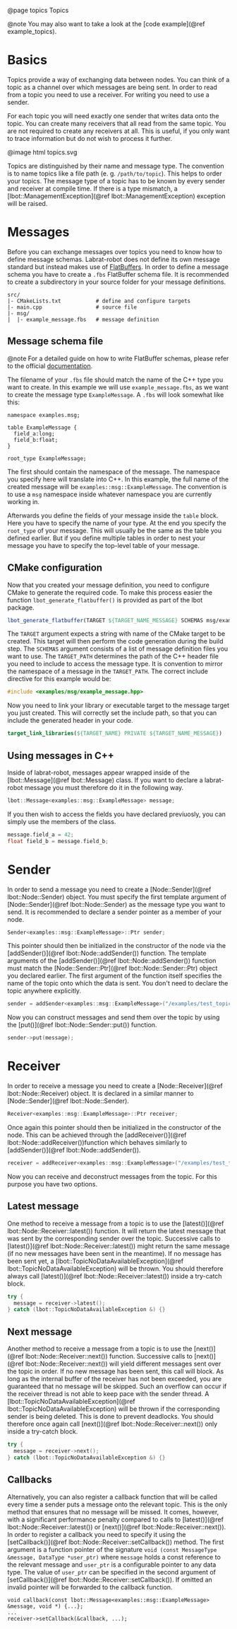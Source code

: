 @page topics Topics

@note
You may also want to take a look at the [code example](@ref example_topics).

# Basics
Topics provide a way of exchanging data between nodes. You can think of a topic as a channel over which messages are being sent. In order to read from a topic you need to use a receiver. For writing you need to use a sender.

For each topic you will need exactly one sender that writes data onto the topic. You can create many receivers that all read from the same topic. You are not required to create any receivers at all. This is useful, if you only want to trace information but do not wish to process it further.

@image html topics.svg

Topics are distinguished by their name and message type. The convention is to name topics like a file path (e. g. `/path/to/topic`). This helps to order your topics. The message type of a topic has to be known by every sender and receiver at compile time. If there is a type mismatch, a [lbot::ManagementException](@ref lbot::ManagementException) exception will be raised.

# Messages
Before you can exchange messages over topics you need to know how to define message schemas. Labrat-robot does not define its own message standard but instead makes use of [FlatBuffers](https://flatbuffers.dev/). In order to define a message schema you have to create a `.fbs` FlatBuffer schema file. It is recommended to create a subdirectory in your source folder for your message definitions.
```
src/
|- CMakeLists.txt           # define and configure targets
|- main.cpp                 # source file
|- msg/
|  |- example_message.fbs   # message definition
```

## Message schema file
@note
For a detailed guide on how to write FlatBuffer schemas, please refer to the official [documentation](https://flatbuffers.dev/flatbuffers_guide_writing_schema.html).

The filename of your `.fbs` file should match the name of the C++ type you want to create. In this example we will use `example_message.fbs`, as we want to create the message type `ExampleMessage`. A `.fbs` will look somewhat like this:
```
namespace examples.msg;

table ExampleMessage {
  field_a:long;
  field_b:float;
}

root_type ExampleMessage;
```
The first should contain the namespace of the message. The namespace you specify here will translate into C++. In this example, the full name of the created message will be `examples::msg::ExampleMessage`. The convention is to use a `msg` namespace inside whatever namespace you are currently working in.

Afterwards you define the fields of your message inside the `table` block. Here you have to specify the name of your type. At the end you specify the `root_type` of your message. This will usually be the same as the table you defined earlier. But if you define multiple tables in order to nest your message you have to specify the top-level table of your message.

## CMake configuration
Now that you created your message definition, you need to configure CMake to generate the required code. To make this process easier the function `lbot_generate_flatbuffer()` is provided as part of the lbot package.
```cmake
lbot_generate_flatbuffer(TARGET ${TARGET_NAME_MESSAGE} SCHEMAS msg/example_message.fbs TARGET_PATH examples/msg)
```
The `TARGET` argument expects a string with name of the CMake target to be created. This target will then perform the code generation during the build step. The `SCHEMAS` argument consists of a list of message definition files you want to use. The `TARGET_PATH` determines the path of the C++ header file you need to include to access the message type. It is convention to mirror the namespace of a message in the `TARGET_PATH`. The correct include directive for this example would be:
```cpp
#include <examples/msg/example_message.hpp>
```
Now you need to link your library or executable target to the message target you just created. This will correctly set the include path, so that you can include the generated header in your code.
```cmake
target_link_libraries(${TARGET_NAME} PRIVATE ${TARGET_NAME_MESSAGE})
```

## Using messages in C++
Inside of labrat-robot, messages appear wrapped inside of the [lbot::Message](@ref lbot::Message) class. If you want to declare a labrat-robot message you must therefore do it in the following way.
```cpp
lbot::Message<examples::msg::ExampleMessage> message;
```
If you then wish to access the fields you have declared previuosly, you can simply use the members of the class.
```cpp
message.field_a = 42;
float field_b = message.field_b;
```

# Sender
In order to send a message you need to create a [Node::Sender](@ref lbot::Node::Sender) object. You must specify the first template argument of [Node::Sender](@ref lbot::Node::Sender) as the message type you want to send. It is recommended to declare a sender pointer as a member of your node.
```cpp
Sender<examples::msg::ExampleMessage>::Ptr sender;
```
This pointer should then be initialized in the constructor of the node via the [addSender()](@ref lbot::Node::addSender()) function. The template arguments of the [addSender()](@ref lbot::Node::addSender()) function must match the [Node::Sender::Ptr](@ref lbot::Node::Sender::Ptr) object you declared earlier. The first argument of the function itself specifies the name of the topic onto which the data is sent. You don't need to declare the topic anywhere explicitly.
```cpp
sender = addSender<examples::msg::ExampleMessage>("/examples/test_topic");
```

Now you can construct messages and send them over the topic by using the [put()](@ref lbot::Node::Sender::put()) function.
```cpp
sender->put(message);
```

# Receiver
In order to receive a message you need to create a [Node::Receiver](@ref lbot::Node::Receiver) object. It is declared in a similar manner to [Node::Sender](@ref lbot::Node::Sender).
```cpp
Receiver<examples::msg::ExampleMessage>::Ptr receiver;
```
Once again this pointer should then be initialized in the constructor of the node. This can be achieved through the [addReceiver()](@ref lbot::Node::addReceiver())function which behaves similarly to [addSender()](@ref lbot::Node::addSender()).
```cpp
receiver = addReceiver<examples::msg::ExampleMessage>("/examples/test_topic");
```

Now you can receive and deconstruct messages from the topic. For this purpose you have two options.

## Latest message
One method to receive a message from a topic is to use the [latest()](@ref lbot::Node::Receiver::latest()) function. It will return the latest message that was sent by the corresponding sender over the topic. Successive calls to [latest()](@ref lbot::Node::Receiver::latest()) might return the same message (if no new messages have been sent in the meantime). If no message has been sent yet, a [lbot::TopicNoDataAvailableException](@ref lbot::TopicNoDataAvailableException) will be thrown. You should therefore always call [latest()](@ref lbot::Node::Receiver::latest()) inside a try-catch block.
```cpp
try {
  message = receiver->latest();
} catch (lbot::TopicNoDataAvailableException &) {}
```

## Next message
Another method to receive a message from a topic is to use the [next()](@ref lbot::Node::Receiver::next()) function. Successive calls to [next()](@ref lbot::Node::Receiver::next()) will yield different messages sent over the topic in order. If no new message has been sent, this call will block. As long as the internal buffer of the receiver has not been exceeded, you are guaranteed that no message will be skipped. Such an overflow can occur if the receiver thread is not able to keep pace with the sender thread. A [lbot::TopicNoDataAvailableException](@ref lbot::TopicNoDataAvailableException) will be thrown if the corresponding sender is being deleted. This is done to prevent deadlocks. You should therefore once again call [next()](@ref lbot::Node::Receiver::next()) only inside a try-catch block.
```cpp
try {
  message = receiver->next();
} catch (lbot::TopicNoDataAvailableException &) {}
```

## Callbacks
Alternatively, you can also register a callback function that will be called every time a sender puts a message onto the relevant topic. This is the only method that ensures that no message will be missed. It comes, however, with a significant performance penalty compared to calls to [latest()](@ref lbot::Node::Receiver::latest()) or [next()](@ref lbot::Node::Receiver::next()). In order to register a callback you need to specify it using the [setCallback()](@ref lbot::Node::Receiver::setCallback()) method. The first argument is a function pointer of the signature `void (const MessageType &message, DataType *user_ptr)` where `message` holds a const reference to the relevant message and `user_ptr` is a configurable pointer to any data type. The value of `user_ptr` can be specified in the second argument of [setCallback()](@ref lbot::Node::Receiver::setCallback()). If omitted an invalid pointer will be forwarded to the callback function.
```
void callback(const lbot::Message<examples::msg::ExampleMessage> &message, void *) {...};
...
receiver->setCallback(&callback, ...);
```
